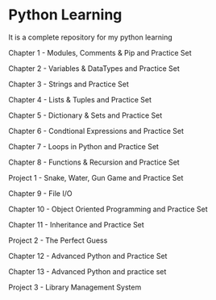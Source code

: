 # Python Learning
It is a complete repository for my python learning

Chapter 1 - Modules, Comments & Pip and Practice Set

Chapter 2 - Variables & DataTypes and Practice Set

Chapter 3 - Strings and Practice Set

Chapter 4 - Lists & Tuples and Practice Set

Chapter 5 - Dictionary & Sets and Practice Set

Chapter 6 - Condtional Expressions and Practice Set

Chapter 7 - Loops in Python and Practice Set

Chapter 8 - Functions & Recursion and Practice Set

Project 1 - Snake, Water, Gun Game and Practice Set

Chapter 9 - File I/O 

Chapter 10 - Object Oriented Programming and Practice Set

Chapter 11 - Inheritance and Practice Set

Project 2 - The Perfect Guess

Chapter 12 - Advanced Python and Practice Set

Chapter 13 - Advanced Python and practice set

Project 3 - Library Management System
 
